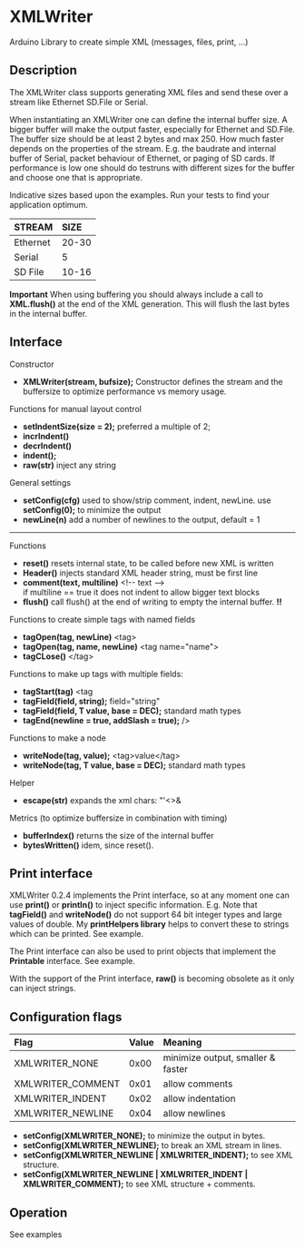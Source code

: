 # XMLWriter

Arduino Library to create simple XML (messages, files, print, ...)

## Description

The XMLWriter class supports generating XML files and send these over a stream
like Ethernet SD.File or Serial.

When instantiating an XMLWriter one can define the internal buffer size.
A bigger buffer will make the output faster, especially for Ethernet and SD.File.
The buffer size should be at least 2 bytes and max 250.
How much faster depends on the properties of the stream.
E.g. the baudrate and internal buffer of Serial, packet behaviour of Ethernet,
or paging of SD cards.
If performance is low one should do testruns with different sizes for the buffer 
and choose one that is appropriate.

Indicative sizes based upon the examples.
Run your tests to find your application optimum.

| STREAM   |    SIZE    |
|:------------|:----------|
| Ethernet | 20-30 |
| Serial   |  5 |
| SD File  |  10-16 |

**Important** When using buffering you should always include a call to **XML.flush()** 
at the end of the XML generation. This will flush the last bytes in the internal buffer.

## Interface

Constructor
- **XMLWriter(stream, bufsize);** Constructor defines the stream and the buffersize
to optimize performance vs memory usage.


Functions for manual layout control
- **setIndentSize(size = 2);**  preferred a multiple of 2;
- **incrIndent()**
- **decrIndent()**
- **indent();**
- **raw(str)** inject any string

General settings
- **setConfig(cfg)** used to show/strip comment, indent, newLine. 
use **setConfig(0);** to minimize the output
- **newLine(n)** add a number of newlines to the output, default = 1

----

Functions
- **reset()** resets internal state, to be called before new XML is written
- **Header()** injects standard XML header string, must be first line
- **comment(text, multiline)** \<!-- text --\>  
if multiline == true it does not indent to allow bigger text blocks
- **flush()** call flush() at the end of writing to empty the internal buffer. **!!**

Functions to create simple tags with named fields
- **tagOpen(tag, newLine)** \<tag\>
- **tagOpen(tag, name, newLine)** \<tag name="name"\>
- **tagCLose()** \</tag\>

Functions to make up tags with multiple fields:
- **tagStart(tag)**  \<tag 
- **tagField(field, string);**  field="string"
- **tagField(field, T value, base = DEC);** standard math types
- **tagEnd(newline = true, addSlash = true);**  /\>

Functions to make a node
- **writeNode(tag, value);** \<tag\>value\</tag\>
- **writeNode(tag, T value, base = DEC);** standard math types

Helper 
- **escape(str)** expands the xml chars: \"\'\<\>\&

Metrics (to optimize buffersize in combination with timing)
- **bufferIndex()** returns the size of the internal buffer
- **bytesWritten()** idem, since reset().

## Print interface

XMLWriter 0.2.4 implements the Print interface, so at any moment one can use 
**print()** or **println()** to inject specific information. 
E.g. Note that **tagField()** and **writeNode()** do not support 64 bit integer
types and large values of double. 
My **printHelpers library** helps to convert these to strings which can be printed.
See example.

The Print interface can also be used to print objects that 
implement the **Printable** interface. See example.

With the support of the Print interface, **raw()** is becoming obsolete as it only
can inject strings.

## Configuration flags

| Flag | Value | Meaning |
|:----|:----|:----|
|XMLWRITER_NONE    | 0x00 | minimize output, smaller & faster |
|XMLWRITER_COMMENT | 0x01 | allow comments |
|XMLWRITER_INDENT  | 0x02 | allow indentation |
|XMLWRITER_NEWLINE | 0x04 | allow newlines |

- **setConfig(XMLWRITER_NONE);** to minimize the output in bytes.
- **setConfig(XMLWRITER_NEWLINE);** to break an XML stream in lines.
- **setConfig(XMLWRITER_NEWLINE | XMLWRITER_INDENT);** to see XML structure.
- **setConfig(XMLWRITER_NEWLINE | XMLWRITER_INDENT | XMLWRITER_COMMENT);** to see XML structure + comments.

## Operation

See examples

